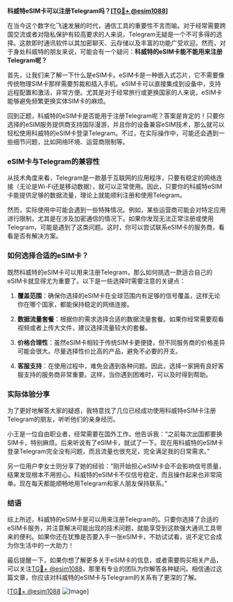 **科威特eSIM卡可以注册Telegram吗？[[TG💪+ @esim1088](https://t.me/s/esim1088)]**

在当今这个数字化飞速发展的时代，通信工具的重要性不言而喻。对于经常需要跨国交流或者对隐私保护有较高要求的人来说，Telegram无疑是一个不可多得的选择。这款即时通讯软件以其加密聊天、云存储以及丰富的功能广受欢迎。然而，对于身处科威特的朋友来说，可能会有一个疑问：**科威特的eSIM卡能不能用来注册Telegram呢？**

首先，让我们来了解一下什么是eSIM卡。eSIM卡是一种嵌入式芯片，它不需要像传统物理SIM卡那样需要剪裁和插入手机。eSIM卡可以直接集成到设备中，支持远程配置和激活，非常方便。尤其是对于经常旅行或更换国家的人来说，eSIM卡能够避免频繁更换实体SIM卡的麻烦。

回到正题，科威特的eSIM卡是否能用于注册Telegram呢？答案是肯定的！只要你选择的eSIM服务提供商支持国际漫游，并且你的设备兼容eSIM技术，那么就可以轻松使用科威特的eSIM卡登录Telegram。不过，在实际操作中，可能还会遇到一些细节问题，比如网络环境、运营商限制等。

### eSIM卡与Telegram的兼容性

从技术角度来看，Telegram是一款基于互联网的应用程序，只要有稳定的网络连接（无论是Wi-Fi还是移动数据），就可以正常使用。因此，只要你的科威特eSIM卡能提供足够的数据流量，理论上就能顺利注册和使用Telegram。

然而，实际使用中可能会遇到一些特殊情况。例如，某些运营商可能会对特定应用进行限制，尤其是在涉及加密通信的情况下。如果你发现无法正常注册或使用Telegram，可能是遇到了这类问题。这时，你可以尝试联系eSIM卡的服务商，看看是否有解决方案。

### 如何选择合适的eSIM卡？

既然科威特的eSIM卡可以用来注册Telegram，那么如何挑选一款适合自己的eSIM卡就显得尤为重要了。以下是一些选择时需要注意的关键点：

1. **覆盖范围**：确保你选择的eSIM卡在全球范围内有足够的信号覆盖，这样无论你在哪个国家，都能保持稳定的网络连接。
   
2. **数据流量套餐**：根据你的需求选择合适的数据流量套餐。如果你经常需要观看视频或者上传大文件，建议选择流量较大的套餐。

3. **价格合理性**：虽然eSIM卡相较于传统SIM卡更便捷，但不同服务商的价格差异可能会很大。尽量选择性价比高的产品，避免不必要的开支。

4. **客服支持**：在使用过程中，难免会遇到各种问题。因此，选择一家拥有良好客服支持的服务商非常重要。这样，当你遇到困难时，可以及时得到帮助。

### 实际体验分享

为了更好地解答大家的疑惑，我特意找了几位已经成功使用科威特eSIM卡注册Telegram的朋友，听听他们的亲身经历。

小王是一位自由职业者，经常需要在国外工作。他告诉我：“之前每次出国都要换SIM卡，特别麻烦。后来听说有了eSIM卡，就试了一下。现在用科威特的eSIM卡登录Telegram完全没有问题，而且流量也很充足，完全满足我的日常需求。”

另一位用户李女士则分享了她的经验：“刚开始担心eSIM卡会不会影响信号质量，结果发现根本不用担心。科威特的eSIM卡不仅信号稳定，而且操作起来也非常简单。现在每天都能顺畅地用Telegram和家人朋友保持联系。”

### 结语

综上所述，科威特的eSIM卡是可以用来注册Telegram的。只要你选择了合适的eSIM卡服务，并注意解决可能出现的技术问题，就能享受到这款强大通讯工具带来的便利。如果你还在犹豫是否要入手一张eSIM卡，不妨试试看，说不定它会成为你生活中的一大助力！

最后提醒一下，如果你想了解更多关于eSIM卡的信息，或者需要购买相关产品，可以关注[TG💪+ @esim1088](https://t.me/s/esim1088)，那里有专业的团队为你解答各种疑问。相信通过这篇文章，你应该对科威特的eSIM卡与Telegram的关系有了更深的了解。

[[TG💪+ @esim1088](https://t.me/s/esim1088) ![Image](https://i.postimg.cc/4NQfJmqS/Snipaste-2025-05-13-00-14-12.png)]